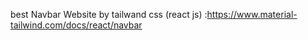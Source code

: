 best Navbar Website by tailwand css (react js) :https://www.material-tailwind.com/docs/react/navbar
